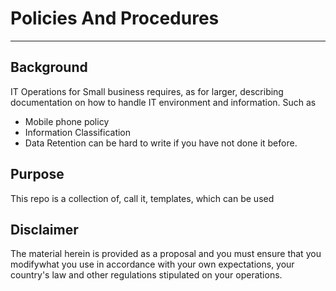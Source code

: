# Policies And Procedures
---
## Background
IT Operations for Small business requires, as for larger, describing documentation on how to handle IT environment and information. 
Such as
* Mobile phone policy
* Information Classification
* Data Retention
can be hard to write if you have not done it before.
## Purpose
This repo is a collection of, call it, templates, which can be used
## Disclaimer
The material herein is provided as a proposal and you must ensure that you modifywhat you use in accordance with your own expectations, your country's law and other regulations stipulated on your operations.

